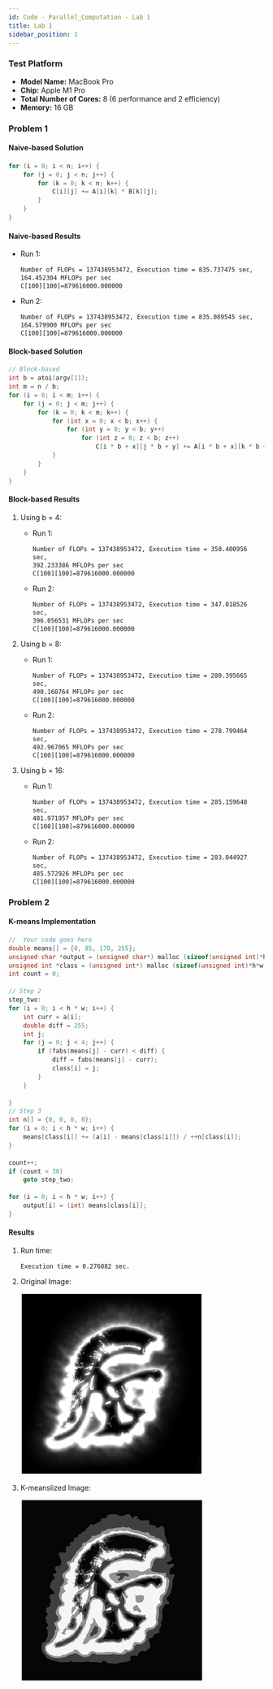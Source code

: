 ```yaml
---
id: Code - Parallel_Computation - Lab 1
title: Lab 1
sidebar_position: 1
---
```


### Test Platform

- **Model Name:** MacBook Pro
- **Chip:**	Apple M1 Pro
- **Total Number of Cores:** 8 (6 performance and 2 efficiency)
- **Memory:** 16 GB

### Problem 1

#### Naive-based Solution

```c
for (i = 0; i < n; i++) {
    for (j = 0; j < n; j++) {
        for (k = 0; k < n; k++) {
            C[i][j] += A[i][k] * B[k][j];
        }
    }
}
```

#### Naive-based Results

- Run 1:
    ```
    Number of FLOPs = 137438953472, Execution time = 835.737475 sec,
    164.452304 MFLOPs per sec
    C[100][100]=879616000.000000
    ```
- Run 2:
    ```
    Number of FLOPs = 137438953472, Execution time = 835.089545 sec,
    164.579900 MFLOPs per sec
    C[100][100]=879616000.000000
    ```

#### Block-based Solution

```c
// Block-based
int b = atoi(argv[1]);
int m = n / b;
for (i = 0; i < m; i++) {
    for (j = 0; j < m; j++) {
        for (k = 0; k < m; k++) {
            for (int x = 0; x < b; x++) {
                for (int y = 0; y < b; y++)
                    for (int z = 0; z < b; z++)
                        C[i * b + x][j * b + y] += A[i * b + x][k * b + z] * B[k * b + z][j * b + y];
            }
        }
    }
}
```

#### Block-based Results

1. Using b = 4:
    - Run 1:
        ```
        Number of FLOPs = 137438953472, Execution time = 350.400956 sec,
        392.233386 MFLOPs per sec
        C[100][100]=879616000.000000
        ```
    - Run 2:
        ```
        Number of FLOPs = 137438953472, Execution time = 347.018526 sec,
        396.056531 MFLOPs per sec
        C[100][100]=879616000.000000
        ```

2. Using b = 8:
    - Run 1:
        ```
        Number of FLOPs = 137438953472, Execution time = 280.395665 sec,
        490.160764 MFLOPs per sec
        C[100][100]=879616000.000000
        ```
    - Run 2:
        ```
        Number of FLOPs = 137438953472, Execution time = 278.799464 sec,
        492.967065 MFLOPs per sec
        C[100][100]=879616000.000000
        ```

3. Using b = 16:
    - Run 1:
        ```
        Number of FLOPs = 137438953472, Execution time = 285.159648 sec,
        481.971957 MFLOPs per sec
        C[100][100]=879616000.000000
        ```
    - Run 2:
        ```
        Number of FLOPs = 137438953472, Execution time = 283.044927 sec,
        485.572926 MFLOPs per sec
        C[100][100]=879616000.000000
        ```

### Problem 2

#### K-means Implementation
```c
//  Your code goes here
double means[] = {0, 85, 170, 255};
unsigned char *output = (unsigned char*) malloc (sizeof(unsigned int)*h*w);
unsigned int *class = (unsigned int*) malloc (sizeof(unsigned int)*h*w);
int count = 0;

// Step 2
step_two:
for (i = 0; i < h * w; i++) {
    int curr = a[i];
    double diff = 255;
    int j;
    for (j = 0; j < 4; j++) {
        if (fabs(means[j] - curr) < diff) {
            diff = fabs(means[j] - curr);
            class[i] = j;
        }
    }
    
}
// Step 3
int n[] = {0, 0, 0, 0};
for (i = 0; i < h * w; i++) {
    means[class[i]] += (a[i] - means[class[i]]) / ++n[class[i]];
}

count++;
if (count < 30)
    goto step_two;

for (i = 0; i < h * w; i++) {
    output[i] = (int) means[class[i]];
}
```

#### Results

1. Run time:
    ```
    Execution time = 0.276082 sec.
    ```

2. Original Image:

    ![](/img/code_img/Parallel/k-means-orig.png)

3. K-meanslized Image:

    ![](/img/code_img/Parallel/k-means.png)